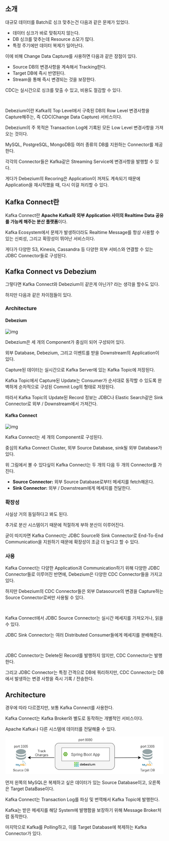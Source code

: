 ## 소개

대규모 데이터를 Batch로 싱크 맞추는건 다음과 같은 문제가 있었다.

- 데이터 싱크가 바로 맞춰지지 않는다.
- DB 싱크를 맞추는데 Resource 소모가 많다.
- 특정 주기에만 데이터 복제가 일어난다.

이에 비해 Change Data Capture를 사용하면 다음과 같은 장점이 있다.

- Source DB의 변경사항을 계속해서 Tracking한다.
- Target DB에 즉시 반영된다.
- Stream을 통해 즉시 변경되는 것을 보장한다.

CDC는 실시간으로 싱크를 맞출 수 있고, 비용도 절감할 수 있다.

<br>

Debezium이란 Kafka의 Top Level에서 구축된 DB의 Row Level 변경사항을 Capture해주는, 즉 CDC(Change Data Capture) 서비스이다.

Debezium의 주 목적은 Transaction Log에 기록된 모든 Low Level 변경사항을 가져오는 것이다.

MySQL, PostgreSQL, MongoDB등 여러 종류의 DB를 지원하는 Connector를 제공한다.

각각의 Connector들은 Kafka같은 Streaming Service에 변경사항을 발행할 수 있다.

게다가 Debezium의 Recoring은 Application이 꺼져도 계속되기 때문에 Application을 재시작했을 때, 다시 이걸 처리할 수 있다.

## Kafka Connect란

Kafka Connect란 **Apache Kafka와 외부 Application 사이의 Realtime Data 공유를 가능케 해주는 분산 플랫폼**이다.

Kafka Ecosystem에서 문제가 발생하더라도 Realtime Message를 항상 사용할 수 있는 신뢰성, 그리고 확장성이 뛰어난 서비스이다.

게다가 다양한 S3, Kinesis, Cassandra 등 다양한 외부 서비스와 연결할 수 있는 JDBC Connector들로 구성된다.

## Kafka Connect vs Debezium

그렇다면 Kafka Connect와 Debezium이 같은게 아닌가? 라는 생각을 할수도 있다.

하지만 다음과 같은 차이점들이 있다.

### Architecture

#### Debezium

![img](https://res.cloudinary.com/hevo/image/upload/f_auto,q_auto/f_auto,q_auto/$wpsize_!_cld_full!,w_512,h_134,c_scale/v1645686297/hevo-learn/unnamed-31.png)

Debezium은 세 개의 Component가 중심이 되어 구성되어 있다.

외부 Database, Debezium, 그리고 이벤트를 받을 Downstream의 Application이 있다.

Capture된 데이터는 실시간으로 Kafka Server에 있는 Kafka Topic에 저장된다.

Kafka Topic에서 Capture된 Update는 Consumer가 순서대로 동작할 수 있도록 완벽하게 순차적으로 구성된 Commit Log의 형태로 저장된다.

따라서 Kafka Topic의 Update된 Record 정보는 JDBC나 Elastic Search같은 Sink Connector로 외부 / Downstream에서 가져간다.

#### Kafka Connect

![img](https://res.cloudinary.com/hevo/image/upload/f_auto,q_auto/f_auto,q_auto/$wpsize_!_cld_full!,w_512,h_251,c_scale/v1645686393/hevo-learn/unnamed-32.png)

Kafka Connect는 세 개의 Component로 구성된다.

중심의 Kafka Connect Cluster, 외부 Source Database, sink될 외부 Database가 있다.

위 그림에서 볼 수 있다싶이 Kafka Connect는 두 개의 다음 두 개의 Connector를 가진다.

- **Source Connector:** 외부 Source Database로부터 메세지를 fetch해온다.
- **Sink Connector:** 외부 / Downstream에게 메세지를 전달한다.

### 확장성

사실상 거의 동일하다고 봐도 된다.

추가로 분산 시스템이기 때문에 적절하게 부하 분산이 이루어진다.

굳이 따지자면 Kafka Connect는 JDBC Source와 Sink Connector로 End-To-End Communication을 지원하기 때문에 확장성이 조금 더 높다고 할 수 있다.

### 사용

Kafka Connect는 다양한 Application과 Communication하기 위해 다양한 JDBC Connector들로 이루어진 반면에, Debezium은 다양한 CDC Connector들을 가지고 있다.

하지만 Debezium의 CDC Connector들은 외부 Datasource의 변경을 Capture하는 Source Connector로써만 사용될 수 있다.

<br>

Kafka Connect에서 JDBC Source Connector는 실시간 메세지를 가져오거나, 읽을 수 있다.

JDBC Sink Connector는 여러 Distributed Consumer들에게 메세지를 분배해준다.

<br>

JDBC Connector는 Delete된 Record를 발행하지 않지만, CDC Connector는 발행한다.

그리고 JDBC Connector는 특정 간격으로 DB에 쿼리하지만, CDC Connector는 DB에서 발생하는 변경 사항을 즉시 기록 / 전송한다.

## Architecture

경우에 따라 다르겠지만, 보통 Kafka Connect를 사용한다.

Kafka Connect는 Kafka Broker와 별도로 동작하는 개별적인 서비스이다.

Apache Kafka나 다른 시스템에 데이터를 전달해줄 수 있다.

![img](./images/debezium_architecture.png)

먼저 왼쪽의 MySQL은 복제하고 싶은 데이터가 있는 Source Database이고, 오른쪽은 Target DataBase이다.

Kafka Connect는 Transaction Log를 파싱 및 번역해서 Kafka Topic에 발행한다.

Kafka는 받은 메세지를 해당 System에 발행함을 보장하기 위해 Message Broker처럼 동작한다.

마지막으로 Kafka를 Polling하고, 이를 Target Database에 복제하는 Kafka Connector가 있다.

